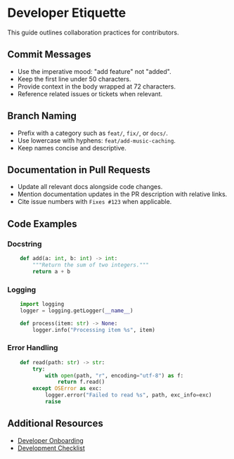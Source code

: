 # Developer Etiquette

This guide outlines collaboration practices for contributors.

## Commit Messages
- Use the imperative mood: "add feature" not "added".
- Keep the first line under 50 characters.
- Provide context in the body wrapped at 72 characters.
- Reference related issues or tickets when relevant.

## Branch Naming
- Prefix with a category such as `feat/`, `fix/`, or `docs/`.
- Use lowercase with hyphens: `feat/add-music-caching`.
- Keep names concise and descriptive.

## Documentation in Pull Requests
- Update all relevant docs alongside code changes.
- Mention documentation updates in the PR description with relative links.
- Cite issue numbers with `Fixes #123` when applicable.

## Code Examples

### Docstring
```python
    def add(a: int, b: int) -> int:
        """Return the sum of two integers."""
        return a + b
```

### Logging
```python
    import logging
    logger = logging.getLogger(__name__)

    def process(item: str) -> None:
        logger.info("Processing item %s", item)
```

### Error Handling
```python
    def read(path: str) -> str:
        try:
            with open(path, "r", encoding="utf-8") as f:
                return f.read()
        except OSError as exc:
            logger.error("Failed to read %s", path, exc_info=exc)
            raise
```

## Additional Resources
- [Developer Onboarding](developer_onboarding.md)
- [Development Checklist](development_checklist.md)
